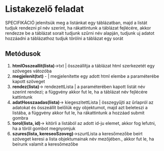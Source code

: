 # Listakezelő feladat
SPECIFIKÁCIÓ
jelenítsük meg a listánkat egy táblázatban, majd a listát tudjuk rendezni pl név szerint, ha rákattintunk a táblázat fejlécére, akkor rendezze be a táblázat sorait
tudjunk szűrni név alapján, 
tudjunk uj adatot hozzáadni a táblázathoz
tudjuk törölni a táblázat egy sorát 
## Metódusok
1. **htmlOsszeallit(lista)**->txt | összeállítja a táblázat html szerkezetét egy szöveges vátozóba
2. **megjelenit(txt)** - | megjelenítette egy adott html elembe a paraméterébe kapott szöveget
3. **rendez(lista)**-> rendezettLista | a paraméterében kapott listát név szerint rendezi; a függvény akkor fut le, ha a táblázat név fejlécére kattintunk
4. **adatHosszaadas(lista)**-> kiegeszitettLista | összegyűjti az űrlapról az adatokat és összeállít belőlük egy objektumot, majd azt beleteszi a listába, a függvény akkor fut le, ha  rákattintunk a hozzáad submit gombra
5. **torol(lista, id)**-> kitörli a listából az adott id-ju elemet, akkor fog lefutni, ha a töröl gombot megnyomjuk
6. **szures(lista, kereseoSzoveg)**->szurtLista a keresőmezőbe beírt szöveget keresi a lista objektumainak név mezőjében., akkor fut le, ha beírunk valamit a keresőmezőbe